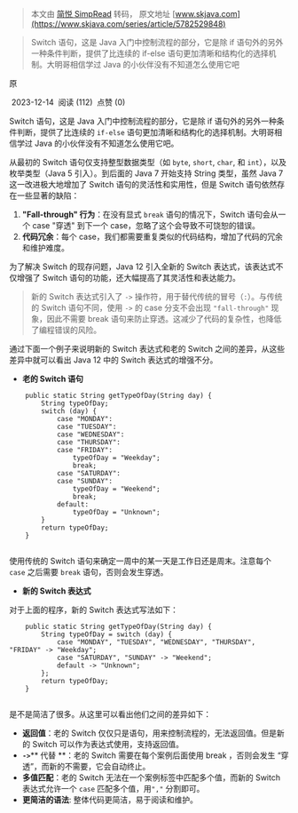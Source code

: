 > 本文由 [简悦 SimpRead](http://ksria.com/simpread/) 转码， 原文地址 [www.skjava.com](https://www.skjava.com/series/article/5782529848)

> Switch 语句，这是 Java 入门中控制流程的部分，它是除 if 语句外的另外一种条件判断，提供了比连续的 if-else 语句更加清晰和结构化的选择机制。大明哥相信学过 Java 的小伙伴没有不知道怎么使用它吧

原

 2023-12-14  阅读 (112)  点赞 (0)

Switch 语句，这是 Java 入门中控制流程的部分，它是除 if 语句外的另外一种条件判断，提供了比连续的 `if-else` 语句更加清晰和结构化的选择机制。大明哥相信学过 Java 的小伙伴没有不知道怎么使用它吧。

从最初的 Switch 语句仅支持整型数据类型（如 `byte`, `short`, `char`, 和 `int`），以及枚举类型（Java 5 引入）。到后面的 Java 7 开始支持 String 类型，虽然 Java 7 这一改进极大地增加了 Switch 语句的灵活性和实用性，但是 Switch 语句依然存在一些显著的缺陷：

1.  **"Fall-through" 行为**：在没有显式 `break` 语句的情况下，Switch 语句会从一个 case "穿透" 到下一个 case，忽略了这个会导致不可饶恕的错误。
2.  **代码冗余**：每个 case，我们都需要重复类似的代码结构，增加了代码的冗余和维护难度。

为了解决 Switch 的现存问题，Java 12 引入全新的 Switch 表达式，该表达式不仅增强了 Switch 语句的功能，还大幅提高了其灵活性和表达能力。

> 新的 Switch 表达式引入了 `->` 操作符，用于替代传统的冒号（`:`）。与传统的 Switch 语句不同，使用 `->` 的 case 分支不会出现 `"fall-through"` 现象，因此不需要 break 语句来防止穿透。这减少了代码的复杂性，也降低了编程错误的风险。

通过下面一个例子来说明新的 Switch 表达式和老的 Switch 之间的差异，从这些差异中就可以看出 Java 12 中的 Switch 表达式的增强不分。

*   **老的 Switch 语句**

```
    public static String getTypeOfDay(String day) {
        String typeOfDay;
        switch (day) {
            case "MONDAY":
            case "TUESDAY":
            case "WEDNESDAY":
            case "THURSDAY":
            case "FRIDAY":
                typeOfDay = "Weekday";
                break;
            case "SATURDAY":
            case "SUNDAY":
                typeOfDay = "Weekend";
                break;
            default:
                typeOfDay = "Unknown";
        }
        return typeOfDay;
    }


```

使用传统的 Switch 语句来确定一周中的某一天是工作日还是周末。注意每个 `case` 之后需要 `break` 语句，否则会发生穿透。

*   **新的 Switch 表达式**

对于上面的程序，新的 Switch 表达式写法如下：

```
    public static String getTypeOfDay(String day) {
        String typeOfDay = switch (day) {
            case "MONDAY", "TUESDAY", "WEDNESDAY", "THURSDAY", "FRIDAY" -> "Weekday";
            case "SATURDAY", "SUNDAY" -> "Weekend";
            default -> "Unknown";
        };
        return typeOfDay;
    }


```

是不是简洁了很多。从这里可以看出他们之间的差异如下：

*   **返回值**：老的 Switch 仅仅只是语句，用来控制流程的，无法返回值。但是新的 Switch 可以作为表达式使用，支持返回值。
*   **`->`**** 代替 **：老的 Switch 需要在每个案例后面使用 break ，否则会发生 “穿透”，而新的不需要，它会自动终止。
*   **多值匹配**：老的 Switch 无法在一个案例标签中匹配多个值，而新的 Switch 表达式允许一个 `case` 匹配多个值，用`","` 分割即可。
*   **更简洁的语法**: 整体代码更简洁，易于阅读和维护。